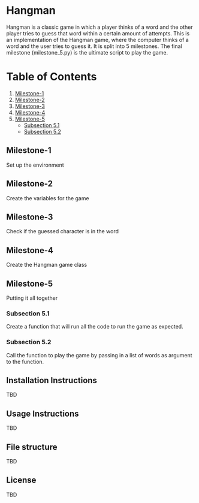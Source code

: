 # Hangman
Hangman is a classic game in which a player thinks of a word and the other player tries to guess that word within a certain amount of attempts.
This is an implementation of the Hangman game, where the computer thinks of a word and the user tries to guess it. It is split into 5 milestones. 
The final milestone (milestone_5.py) is the ultimate script to play the game. 

# Table of Contents
1. [Milestone-1](#milestone-1)
2. [Milestone-2](#milestone-2)
3. [Milestone-3](#milestone-3)
4. [Milestone-4](#milestone-4)
5. [Milestone-5](#milestone-5)
    - [Subsection 5.1](#subsection-5.1)
    - [Subsection 5.2](#subsection-5.2)

## Milestone-1
Set up the environment

## Milestone-2
Create the variables for the game

## Milestone-3
Check if the guessed character is in the word

## Milestone-4
Create the Hangman game class

## Milestone-5
Putting it all together

### Subsection 5.1
Create a function that will run all the code to run the game as expected.

### Subsection 5.2
Call the function to play the game by passing in a list of words as argument to the function.

## Installation Instructions
TBD

## Usage Instructions
TBD

## File structure
TBD

## License
TBD

